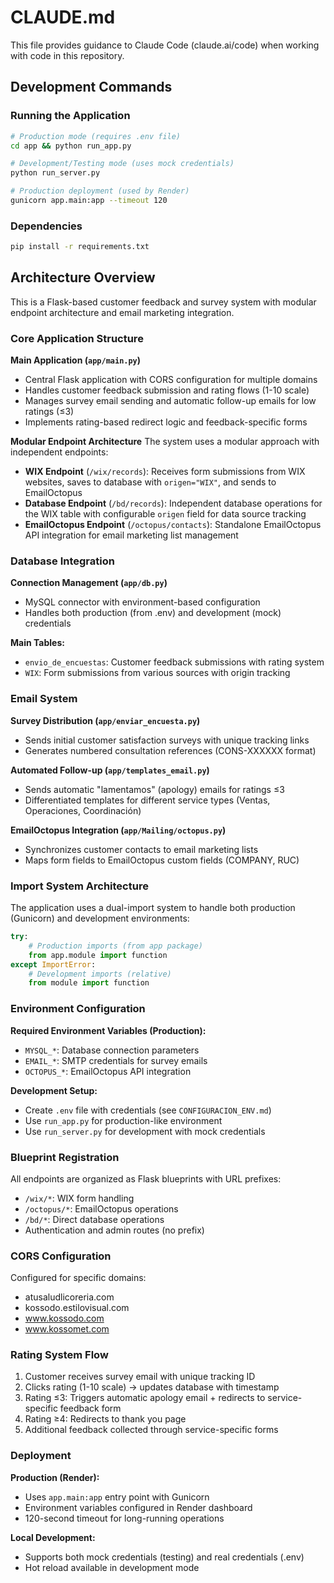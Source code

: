 # CLAUDE.md

This file provides guidance to Claude Code (claude.ai/code) when working with code in this repository.

## Development Commands

### Running the Application
```bash
# Production mode (requires .env file)
cd app && python run_app.py

# Development/Testing mode (uses mock credentials)
python run_server.py

# Production deployment (used by Render)
gunicorn app.main:app --timeout 120
```

### Dependencies
```bash
pip install -r requirements.txt
```

## Architecture Overview

This is a Flask-based customer feedback and survey system with modular endpoint architecture and email marketing integration.

### Core Application Structure

**Main Application (`app/main.py`)**
- Central Flask application with CORS configuration for multiple domains
- Handles customer feedback submission and rating flows (1-10 scale)
- Manages survey email sending and automatic follow-up emails for low ratings (≤3)
- Implements rating-based redirect logic and feedback-specific forms

**Modular Endpoint Architecture**
The system uses a modular approach with independent endpoints:

- **WIX Endpoint** (`/wix/records`): Receives form submissions from WIX websites, saves to database with `origen="WIX"`, and sends to EmailOctopus
- **Database Endpoint** (`/bd/records`): Independent database operations for the WIX table with configurable `origen` field for data source tracking
- **EmailOctopus Endpoint** (`/octopus/contacts`): Standalone EmailOctopus API integration for email marketing list management

### Database Integration

**Connection Management (`app/db.py`)**
- MySQL connector with environment-based configuration
- Handles both production (from .env) and development (mock) credentials

**Main Tables:**
- `envio_de_encuestas`: Customer feedback submissions with rating system
- `WIX`: Form submissions from various sources with origin tracking

### Email System

**Survey Distribution (`app/enviar_encuesta.py`)**
- Sends initial customer satisfaction surveys with unique tracking links
- Generates numbered consultation references (CONS-XXXXXX format)

**Automated Follow-up (`app/templates_email.py`)**
- Sends automatic "lamentamos" (apology) emails for ratings ≤3
- Differentiated templates for different service types (Ventas, Operaciones, Coordinación)

**EmailOctopus Integration (`app/Mailing/octopus.py`)**
- Synchronizes customer contacts to email marketing lists
- Maps form fields to EmailOctopus custom fields (COMPANY, RUC)

### Import System Architecture

The application uses a dual-import system to handle both production (Gunicorn) and development environments:

```python
try:
    # Production imports (from app package)
    from app.module import function
except ImportError:
    # Development imports (relative)
    from module import function
```

### Environment Configuration

**Required Environment Variables (Production):**
- `MYSQL_*`: Database connection parameters
- `EMAIL_*`: SMTP credentials for survey emails  
- `OCTOPUS_*`: EmailOctopus API integration

**Development Setup:**
- Create `.env` file with credentials (see `CONFIGURACION_ENV.md`)
- Use `run_app.py` for production-like environment
- Use `run_server.py` for development with mock credentials

### Blueprint Registration

All endpoints are organized as Flask blueprints with URL prefixes:
- `/wix/*`: WIX form handling
- `/octopus/*`: EmailOctopus operations  
- `/bd/*`: Direct database operations
- Authentication and admin routes (no prefix)

### CORS Configuration

Configured for specific domains:
- atusaludlicoreria.com
- kossodo.estilovisual.com  
- www.kossodo.com
- www.kossomet.com

### Rating System Flow

1. Customer receives survey email with unique tracking ID
2. Clicks rating (1-10 scale) → updates database with timestamp
3. Rating ≤3: Triggers automatic apology email + redirects to service-specific feedback form
4. Rating ≥4: Redirects to thank you page
5. Additional feedback collected through service-specific forms

### Deployment

**Production (Render):**
- Uses `app.main:app` entry point with Gunicorn
- Environment variables configured in Render dashboard
- 120-second timeout for long-running operations

**Local Development:**
- Supports both mock credentials (testing) and real credentials (.env)
- Hot reload available in development mode